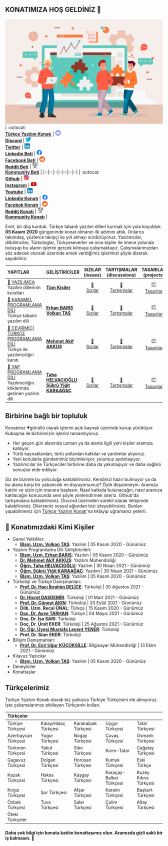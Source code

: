 ## KONATIMIZA HOŞ GELDİNİZ 👋


![Türkçe Yazılım Konatı](https://raw.githubusercontent.com/turkce-yazilim-konati/.github/main/profile/4731142.jpg "DÜŞ KURDUK!")
| :octocat:<br>[**Türkçe Yazılım Konatı**](https://turkce-yazilim-konati.github.io/) | [<img src="https://raw.githubusercontent.com/turkce-yazilim-konati/.github/main/profile/images/discord_32.png" width="18"><br>**Discord**](https://discord.gg/8ymtm9XPyQ) | [<img src="https://raw.githubusercontent.com/turkce-yazilim-konati/.github/main/profile/images/twitter_32.png" width="18"><br>**Twitter**](https://www.twitter.com/turkceyazilim) | [<img src="https://raw.githubusercontent.com/turkce-yazilim-konati/.github/main/profile/images/linkedin_32.png" width="18"><br>**Linkedin Beti**](https://www.linkedin.com/company/t%C3%BCrk%C3%A7e-yaz%C4%B1l%C4%B1m-konat%C4%B1/) | [<img src="https://raw.githubusercontent.com/turkce-yazilim-konati/.github/main/profile/images/f_logo_RGB-Blue_58.png" width="18"><br>**Facebook Beti**](https://www.facebook.com/turkceyazilimkonati) | [<img src="https://raw.githubusercontent.com/turkce-yazilim-konati/.github/main/profile/images/reddit_32.png" width="18"><br>**Reddit Beti**](https://www.reddit.com/u/TurkceYazilimKonati) | [<img src="https://raw.githubusercontent.com/turkce-yazilim-konati/.github/main/profile/images/kommunity_32.png" width="18"><br>**Kommunity Beti**](https://kommunity.com/@turkceyazilim) |
|:-|:-|:-|:-|:-|:-|:-|
| :octocat:<br>[**Github**](https://github.com/turkce-yazilim-konati) | [<img src="https://raw.githubusercontent.com/turkce-yazilim-konati/.github/main/profile/images/instagram_32.png" width="18"><br>**Instagram**](https://www.instagram.com/turkceyazilimkonati) | [<img src="https://raw.githubusercontent.com/turkce-yazilim-konati/.github/main/profile/images/youtube_32.png" width="18"><br>**Youtube**](https://www.youtube.com/channel/UCjI4mvKSfywzeUMpjrIYGRA) | [<img src="https://raw.githubusercontent.com/turkce-yazilim-konati/.github/main/profile/images/linkedin_32.png" width="18"><br>**Linkedin Konatı**](https://www.linkedin.com/groups/12567909/) | [<img src="https://raw.githubusercontent.com/turkce-yazilim-konati/.github/main/profile/images/f_logo_RGB-Blue_58.png" width="18"><br>**Facebok Konatı**](https://www.facebook.com/groups/turkceyazilimkonati) | [<img src="https://raw.githubusercontent.com/turkce-yazilim-konati/.github/main/profile/images/reddit_32.png" width="18"><br>**Reddit Konatı**](https://www.reddit.com/r/TurkceYazilimKonati) | [<img src="https://raw.githubusercontent.com/turkce-yazilim-konati/.github/main/profile/images/kommunity_32.png" width="18"><br>**Kommunity Konatı**](https://kommunity.com/turkce-yazilim-konati) |


Evet, bir düş kurduk. Türkçe tabanlı yazılım dilleri kurmak için yola koyulduk. **05 Kasım 2020** güngeninde konat olmanın ilk adımını attık. Onlarca takımdaş, yüzlerce takipçi ile yol almayı sürdürüyoruz. Yazılımcılar, dilbilimciler, Türkologlar, Türkçeseverler ve nice kişiler ile imece yolunda buluşup bu alanın işlerini gerçek kılmaya çalışmaktayız. Çalışmalarımızdan söz edecek olursak üzerinde emek verdiğimiz işlerimizi şöyle dizerek sayabiliriz:


| YAPITLAR | GELİŞTİRİCİLER | SIZILAR<br>(issues) | TARTIŞMALAR<br>(discussions)  | TASARILAR<br>(projects)  | BİLEGEN<br>(wiki)  |
|:---------|----------|:----------:|:----------:|:----------:|:----------:|
| [:diamond_shape_with_a_dot_inside: YAZILIMCA](https://github.com/turkce-yazilim-konati/yazilimca) <br> Yazılım dillerinin kuralları | [**Tüm Kişiler**](https://github.com/orgs/turkce-yazilim-konati/people) |[:grimacing:<br>Sızılar](https://github.com/turkce-yazilim-konati/yazilimca/issues) | [:speech_balloon:<br>Tartışmalar](https://github.com/turkce-yazilim-konati/yazilimca/discussions/) | [:package:<br>Tasarılar](https://github.com/turkce-yazilim-konati/yazilimca/projects) | [:green_book:<br>Bilegen](https://github.com/turkce-yazilim-konati/yazilimca/wiki) |
| [:diamond_shape_with_a_dot_inside: KARAMEL PROGRAMLAMA DİLİ](https://github.com/turkce-yazilim-konati/karamel) <br> Türkçe tabanlı yazılım dili | [**Erhan BARIŞ**](https://github.com/erhanbaris)<br>[**Volkan TAŞ**](https://github.com/volkantash) |[:grimacing:<br>Sızılar](https://github.com/turkce-yazilim-konati/karamel/issues) | [:speech_balloon:<br>Tartışmalar](https://github.com/turkce-yazilim-konati/karamel/discussions/) | [:package:<br>Tasarılar](https://github.com/turkce-yazilim-konati/karamel/projects) | [:green_book:<br>Bilegen](https://github.com/turkce-yazilim-konati/karamel/wiki) |
| [:diamond_shape_with_a_dot_inside: ÇEVRİMİÇİ TÜRKÇE PROGRAMLAMA DİLİ](https://github.com/turkce-yazilim-konati/turkceprogramlamadili) <br> Türkçe ile yazılımcılığın kanıtı | [**Mehmet Akif AKKUŞ**](https://github.com/mehmetakifakkus) |[:grimacing:<br>Sızılar](https://github.com/turkce-yazilim-konati/turkceprogramlamadili/issues) | [:speech_balloon:<br>Tartışmalar](https://github.com/turkce-yazilim-konati/turkceprogramlamadili/discussions/) | [:package:<br>Tasarılar](https://github.com/turkce-yazilim-konati/turkceprogramlamadili/projects) | [:green_book:<br>Bilegen](https://github.com/turkce-yazilim-konati/turkceprogramlamadili/wiki) |
| [:diamond_shape_with_a_dot_inside: YAP PROGRAMLAMA DİLİ](https://github.com/turkce-yazilim-konati/exampleasmbdmyapcodes) <br> Yazılımcılığın köklerinde gezinen yazılım dili | [**Taha HELVACIOĞLU**](https://github.com/helvacitaha)<br>[**Şükrü Yiğit KARAAĞAÇ**](https://github.com/Sqv51) |[:grimacing:<br>Sızılar](https://github.com/turkce-yazilim-konati/exampleasmbdmyapcodes/issues) | [:speech_balloon:<br>Tartışmalar](https://github.com/turkce-yazilim-konati/exampleasmbdmyapcodes/discussions/) | [:package:<br>Tasarılar](https://github.com/turkce-yazilim-konati/exampleasmbdmyapcodes/projects) | [:green_book:<br>Bilegen](https://github.com/turkce-yazilim-konati/exampleasmbdmyapcodes/wiki) |


## Birbirine bağlı bir topluluk

Konatımız 💗gönüllü olarak işlerini açık kaynak üzerinde kurup yürütüyor. Kubaşma ile birbirimizin işlerini tamamlıyoruz.

- Her geçen gün alanında uzman ya da alanla ilgili yeni kişiler aramıza katılıyor.
- Türlü kaynaklardan, türlü yollardan katkılar ve yardımlar alıyoruz.
- Yeni konularla gündemimiz biçimleniyor, yolumuz aydınlaşıyor.
- Yazılımcılar ile Türkçeciler birbirine daha da yakınlaşıyor ve daha sağlıklı sonuçlar elde ediliyor.

Siz de bizimle bu yolculuğa katılabilirsiniz. Kendinizi hazır bulmuyor ya da bu alana karşı bir yabancılık mı duyuyorsunuz? Öyle düşünmeyin. Aramıza katılın ve sizin için macera başlasın. Nasıl katkıda bulunacağın, nasıl aramıza katılacağın konusunda seni şöyle yönlendirmek isteriz. Github'da tartışmalara katılabilirsiniz. Discord üzerinden sürekli olarak iletişimde kalabilirsiniz. Dilerseniz sosyal ağlardan bizi izleyebilirsiniz. Bunları yapabilmeniz için [Türkçe Yazılım Konatı](https://turkce-yazilim-konati.github.io/)'na tıklayıp uğramanız yeterli.

## :busts_in_silhouette: Konatımızdaki Kimi Kişiler

- Genel Yetkililer: 
  - [**Blşm. Uzm. Volkan TAŞ**](https://github.com/volkantash): Yazılım | 05 Kasım 2020 - Günümüz
- Yazılım Programlama Dili Geliştiricileri: 
  - [**Blşm. Uzm. Erhan BARIŞ**](https://github.com/erhanbaris): Yazılım | 05 Kasım 2020 - Günümüz
  - [**Dr. Mehmet Akif AKKUŞ**](https://github.com/mehmetakifakkus): Yazılım Mühendisliği
  - [**Öğrn. Taha HELVACIOĞLU**](https://github.com/helvacitaha): Yazılım | 30 Nisan 2021 - Günümüz
  - [**Öğrn. Şükrü Yiğit KARAAĞAÇ**](https://github.com/Sqv51): Yazılım | 30 Nisan 2021 - Günümüz
  - [**Blşm. Uzm. Volkan TAŞ**](https://github.com/volkantash): Yazılım | 05 Kasım 2020 - Günümüz
- Türkoloji ve Türkçe Danışmanları: 
  - [**Prof. Dr. Hacı İbrahim DELİCE**](https://github.com/IbrahimDelice): Türkoloji | 30 Ağustos 2021 - Günümüz
  - [**Dr. Hicret DAŞDEMİR**](https://github.com/turkmenistanli): Türkoloji | 01 Mart 2021 - Günümüz
  - [**Prof. Dr. Cüneyt AKIN**](https://github.com/Cuneytakin): Türkoloji | 20 Eylül 2021 - Günümüz
  - **Dilb. Uzm. Recai ÜNAL**: Türkçe | 15 Kasım 2020 - Günümüz
  - [**Doç. Dr. Ayşe TARHAN**](https://github.com/aysedalyan): Türkçe | 04 Mayıs 2021 - Günümüz
  - **Doç. Dr. İsa SARI**: Türkoloji
  - **Doç. Dr. Ümit EKER**: Türkoloji | 25 Ağustos 2021 - Günümüz
  - [**Dr. Öğr. Üyesi Mustafa Levent YENER**](https://github.com/mlyener): Türkoloji
  - **Prof. Dr. Süer EKER**: Türkoloji
- Bilişim Danışmanları:
  - [**Prof. Dr. Ecir Uğur KÜÇÜKSİLLE**](https://github.com/ecirkucuksille): Bilgisayar Mühendisliği | 13 Ekim 2021 - Günümüz
- Kılavuz Yazıcılar
  - [**Blşm. Uzm. Volkan TAŞ**](https://github.com/volkantash): Yazılım | 05 Kasım 2020 - Günümüz
- Deneyiciler
- Konattaşlar

## Türkçelerimiz

Türkçe Yazılım Konatı olarak biz yalnızca Türkiye Türkçesini ele almıyoruz. İşte çalışmalarımızı etkileyen Türkçenin kolları.

| Türkçeler           |                      |                     |                         |                         |
| :------------------ |:-------------------- | :------------------ | :---------------------- | :---------------------- |
| Türkiye Türkçesi    | Kalay/Halaç Türkçesi | Karakalpak Türkçesi | Uygur Türkçesi          | Tatar Türkçesi          |
| Azerbaycan Türkçesi | Yugur Türkçesi       | Nogay Türkçesi      | Çuvaş Türkçesi          | Osmanlı Türkçesi        |
| Türkmen Türkçesi    | Yakut Türkçesi       | Sıbır Türkçesi      | Kırım-Tatar             | Çağatay Türkçesi        |
| Gagavuz Türkçesi    | Dolgan Türkçesi      | Horosan Türkçesi    | Kumuk Türkçesi          | Eski Türkçe             |
| Kazak Türkçesi      | Hakas Türkçesi       | Kaşgay Türkçesi     | Karaçay-Balkar Türkçesi | Kuzey Kıbrıs Türkçesi   |
| Kırgız Türkçesi     | Şor Türkçesi         | Afşar Türkçesi      | Karaim Türkçesi         | Başkurt Türkçesi        |
| Özbek Türkçesi      | Tuva Türkçesi        | Salar Türkçesi      | Çulim Türkçesi          | Altay Türkçesi          |
| Öteki Türkçeler     |                      |                     |                         |                         |

#### Daha çok bilgi için konata katılın konattaşımız olun. Aramızda gizli saklı bir iş kalmasın. 🍿
